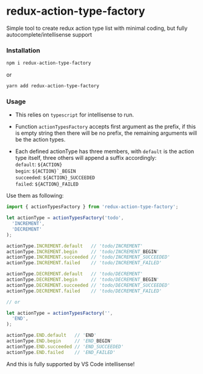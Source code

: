 # redux-action-type-factory
Simple tool to create redux action type list with minimal coding, but fully autocomplete/intellisense support

### Installation

```bash
npm i redux-action-type-factory
```
or
```bash
yarn add redux-action-type-factory
```

### Usage
- This relies on `typescript` for intellisense to run.

- Function `actionTypesFactory` accepts first argument as the prefix, if this is empty string then there will be no prefix, the remaining arguments will be the action types.

- Each defined actionType has three members, with `default` is the action type itself, three others will append a suffix accordingly:<br />
`default`: ``${ACTION}`` <br />
`begin`: ``${ACTION}`_BEGIN`` <br />
`succeeded`: ``${ACTION}_SUCCEEDED`` <br />
`failed`: ``${ACTION}_FAILED`` <br />

Use them as following:
```javascript
import { actionTypesFactory } from 'redux-action-type-factory';

let actionType = actionTypesFactory('todo',
  'INCREMENT',
  'DECREMENT'
);

actionType.INCREMENT.default   // 'todo/INCREMENT'
actionType.INCREMENT.begin     // 'todo/INCREMENT_BEGIN'
actionType.INCREMENT.succeeded // 'todo/INCREMENT_SUCCEEDED'
actionType.INCREMENT.failed    // 'todo/INCREMENT_FAILED'

actionType.DECREMENT.default   // 'todo/DECREMENT'
actionType.DECREMENT.begin     // 'todo/DECREMENT_BEGIN'
actionType.DECREMENT.succeeded // 'todo/DECREMENT_SUCCEEDED'
actionType.DECREMENT.failed    // 'todo/DECREMENT_FAILED'

// or

let actionType = actionTypesFactory('',
  'END',
);

actionType.END.default   // 'END'
actionType.END.begin     // 'END_BEGIN'
actionType.END.succeeded // 'END_SUCCEEDED'
actionType.END.failed    // 'END_FAILED'
```

And this is fully supported by VS Code intellisense!
